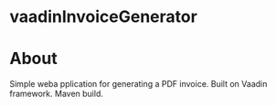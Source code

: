 vaadinInvoiceGenerator
======================

# About
Simple weba pplication for generating a PDF invoice.
Built on Vaadin framework.
Maven build.